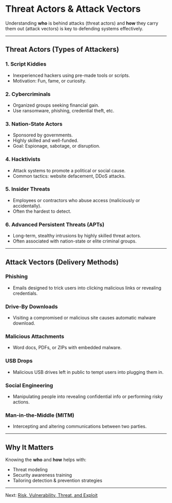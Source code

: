 # Threat Actors & Attack Vectors

Understanding **who** is behind attacks (threat actors) and **how** they carry them out (attack vectors) is key to defending systems effectively.

---

## Threat Actors (Types of Attackers)

### 1. Script Kiddies
- Inexperienced hackers using pre-made tools or scripts.
- Motivation: Fun, fame, or curiosity.

### 2. Cybercriminals
- Organized groups seeking financial gain.
- Use ransomware, phishing, credential theft, etc.

### 3. Nation-State Actors
- Sponsored by governments.
- Highly skilled and well-funded.
- Goal: Espionage, sabotage, or disruption.

### 4. Hacktivists
- Attack systems to promote a political or social cause.
- Common tactics: website defacement, DDoS attacks.

### 5. Insider Threats
- Employees or contractors who abuse access (maliciously or accidentally).
- Often the hardest to detect.

### 6. Advanced Persistent Threats (APTs)
- Long-term, stealthy intrusions by highly skilled threat actors.
- Often associated with nation-state or elite criminal groups.

---

## Attack Vectors (Delivery Methods)

### Phishing
- Emails designed to trick users into clicking malicious links or revealing credentials.

### Drive-By Downloads
- Visiting a compromised or malicious site causes automatic malware download.

### Malicious Attachments
- Word docs, PDFs, or ZIPs with embedded malware.

### USB Drops
- Malicious USB drives left in public to tempt users into plugging them in.

### Social Engineering
- Manipulating people into revealing confidential info or performing risky actions.

### Man-in-the-Middle (MITM)
- Intercepting and altering communications between two parties.

---

## Why It Matters

Knowing the **who** and **how** helps with:
- Threat modeling
- Security awareness training
- Tailoring detection & prevention strategies

---

Next: [Risk, Vulnerability, Threat, and Exploit](risk-vulnerability-threat-exploit.md)
